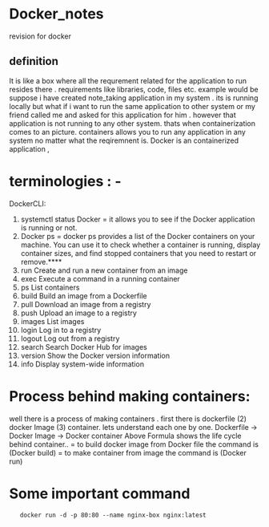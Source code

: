 # Docker_notes
revision for docker
## definition
It is like a box where all the requrement related for the application to run resides there . requirements like libraries, code, files etc. example would be suppose i have created note_taking application in my system . its is running locally but what if i want to run the same application to other system or my friend called me and asked for this application for him . however that application is not running to any other system. thats when containerization comes to an picture. containers allows you to run any application in any system no matter what the reqiremnent is. Docker is an containerized application ,
# terminologies : -
DockerCLI:
1) systemctl status Docker = it allows you to see if the Docker application is running or not.
2) Docker ps = docker ps provides a list of the Docker containers on your machine. You can use it to check whether a     container is running, display container sizes, and find stopped containers that you need to restart or remove.****
3)   run         Create and run a new container from an image
4)   exec        Execute a command in a running container
5)   ps          List containers
6)   build       Build an image from a Dockerfile
7)   pull        Download an image from a registry
8)   push        Upload an image to a registry
9)   images      List images
10)  login       Log in to a registry
11)  logout      Log out from a registry
12)  search      Search Docker Hub for images
13)  version     Show the Docker version information
15)  info        Display system-wide information

# Process behind making containers:
well there is a process of making containers . first there is dockerfile (2) docker Image (3) container. lets understand each one by one.
Dockerfile -> Docker Image -> Docker container
Above Formula shows the life cycle behind container..
= to build docker image from Docker file the command is (Docker build)
= to make container from image the command is (Docker run)
# Some important command
       docker run -d -p 80:80 --name nginx-box nginx:latest
